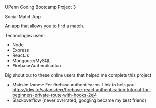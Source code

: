 UPenn Coding Bootcamp Project 3 

Social Match App

An app that allows you to find a match. 

Technologies used: 
- Node 
- Express
- ReactJs
- Mongoose/MySQL
- Firebase Authentication 


Big shout out to these online users that helped me complete this project 
- Maksim Ivanov: For firebase authentication. Link to help you: https://dev.to/satansdeer/firebase-react-authentication-tutorial-for-beginners-private-route-with-hooks-2ej4
- Slackoverflow (never overrated, googling became my best friend)